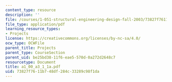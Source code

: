 ```yaml
---
content_type: resource
description: ''
file: /courses/1-051-structural-engineering-design-fall-2003/73827f7611b748df284c33289c98f1da_a1_00_a3_1_1a.pdf
file_type: application/pdf
learning_resource_types:
- Projects
license: https://creativecommons.org/licenses/by-nc-sa/4.0/
ocw_type: OCWFile
parent_title: Projects
parent_type: CourseSection
parent_uid: be25bd38-11f6-eae5-570d-0a272d2648c7
resourcetype: Document
title: a1_00_a3_1_1a.pdf
uid: 73827f76-11b7-48df-284c-33289c98f1da
---
```

